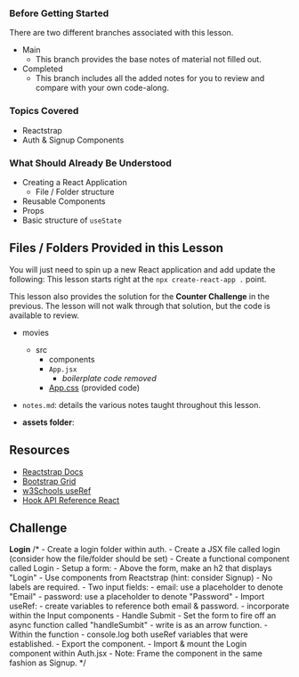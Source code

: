 ### Before Getting Started
There are two different branches associated with this lesson.
- Main
  - This branch provides the base notes of material not filled out.
- Completed
  - This branch includes all the added notes for you to review and compare with your own code-along.

### Topics Covered
- Reactstrap
- Auth & Signup Components

### What Should Already Be Understood
- Creating a React Application
  - File / Folder structure
- Reusable Components
- Props
- Basic structure of `useState`

## Files / Folders Provided in this Lesson
You will just need to spin up a new React application and add update the following:
This lesson starts right at the `npx create-react-app .` point.

This lesson also provides the solution for the **Counter Challenge** in the previous. The lesson will not walk through that solution, but the code is available to review.

- movies
  - src
    - components
    - `App.jsx`
      - *boilerplate code removed*
    - [App.css](./src/App.css) (provided code)

- `notes.md`: details the various notes taught throughout this lesson.
- **assets folder**:

## Resources
- [Reactstrap Docs](https://reactstrap.github.io/?path=/docs/components-forms--input#hidden-labels)
- [Bootstrap Grid](https://getbootstrap.com/docs/5.3/layout/grid/)
- [w3Schools useRef](https://www.w3schools.com/react/react_useref.asp)
- [Hook API Reference React](https://reactjs.org/docs/hooks-reference.html#useref)

## Challenge
**Login**
/* 
    - Create a login folder within auth.
        - Create a JSX file called login (consider how the file/folder should be set)
    - Create a functional component called Login
    - Setup a form:
        - Above the form, make an h2 that displays "Login"
        - Use components from Reactstrap (hint: consider Signup)
        - No labels are required.
        - Two input fields: 
            - email: use a placeholder to denote "Email"
            - password: use a placeholder to denote "Password"
    - Import useRef:
        - create variables to reference both email & password.
        - incorporate within the Input components
    - Handle Submit
        - Set the form to fire off an async function called "handleSumbit"
            - write is as an arrow function.
        - Within the function
            - console.log both useRef variables that were established.
    - Export the component.
    - Import & mount the Login component within Auth.jsx
        - Note: Frame the component in the same fashion as Signup.
*/